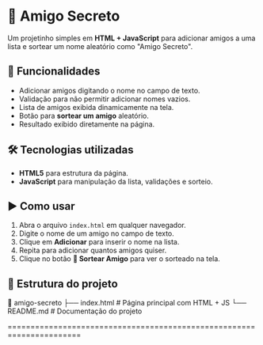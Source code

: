 # 🎁 Amigo Secreto

Um projetinho simples em **HTML + JavaScript** para adicionar amigos a uma lista e sortear um nome aleatório como "Amigo Secreto".  

## 📌 Funcionalidades

- Adicionar amigos digitando o nome no campo de texto.
- Validação para não permitir adicionar nomes vazios.
- Lista de amigos exibida dinamicamente na tela.
- Botão para **sortear um amigo** aleatório.
- Resultado exibido diretamente na página.

## 🛠️ Tecnologias utilizadas

- **HTML5** para estrutura da página.  
- **JavaScript** para manipulação da lista, validações e sorteio.  

## ▶️ Como usar

1. Abra o arquivo `index.html` em qualquer navegador.  
2. Digite o nome de um amigo no campo de texto.  
3. Clique em **Adicionar** para inserir o nome na lista.  
4. Repita para adicionar quantos amigos quiser.  
5. Clique no botão **🎲 Sortear Amigo** para ver o sorteado na tela.  

## 📂 Estrutura do projeto
📁 amigo-secreto
├── index.html # Página principal com HTML + JS
└── README.md # Documentação do projeto

======================================================================
